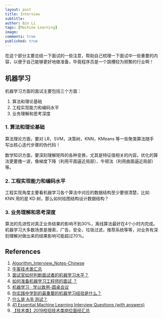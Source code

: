 ```yaml
---
layout: post
title: Interview
subtitle:
author: Bin Li
tags: [Machine Learning]
image: 
comments: true
published: true
---
```


在这个部分主要总结一下面试的一些注意，帮助自己梳理一下面试中一些重要的内容，以便于自己能够更好地做准备，毕竟程序员是一个跳槽较为频繁的行业啊！

## 机器学习

机器学习方面的面试主要包括三个方面：

1. 算法和理论基础
2. 工程实现能力和编码水平
3. 业务理解和思考深度

### 1. 算法和理论基础

算法理论方面，要对 LR，SVM，决策树，KNN，KMeans 等一些聚类算法随手写出核心迭代步骤的伪代码！

数学知识方面，要深刻理解矩阵的各种变换，尤其是特征值相关的内容。优化的算法更要撸一波，像梯度下降（利用平面逼近局部）、牛顿法（利用曲面逼近局部）等。

### 2. 工程实现能力和编码水平

工程实现角度主要看机器学习各个算法中对应的数据结构至少要很清楚，比如 KNN 用的是 KD 树，那么如何给图结构设计数据结构？

### 3. 业务理解和思考深度

算法的先进性对真正业务结果的影响不到30%，离线算法最好在4个小时内完成。机器学习大多数场景是搜索，广告，安全，垃圾过滤，推荐系统等等，对业务有深刻理解对做出来的结果影响可能超过70%。

## References

1. [Algorithm_Interview_Notes-Chinese](https://github.com/imhuay/Algorithm_Interview_Notes-Chinese)
2. [牛客技术类汇总](https://www.nowcoder.com/discuss/146655)
3. [面试官如何判断面试者的机器学习水平？](https://www.zhihu.com/question/62482926)
4. [如何准备机器学习工程师的面试 ？](https://www.zhihu.com/question/23259302/answer/527513387)
5. [机器学习 · 学以致用-圆桌会议](https://www.zhihu.com/roundtable/jiqixuexi)
6. [你实践中学到的最重要的机器学习经验是什么？](https://www.zhihu.com/question/46301335)
7. [什么是 A/B 测试？](https://www.zhihu.com/question/20045543)
8. [41 Essential Machine Learning Interview Questions (with answers)](https://www.springboard.com/blog/machine-learning-interview-questions/)
9. [【技术类】2019校招技术类岗位面经汇总](https://www.nowcoder.com/discuss/146655)